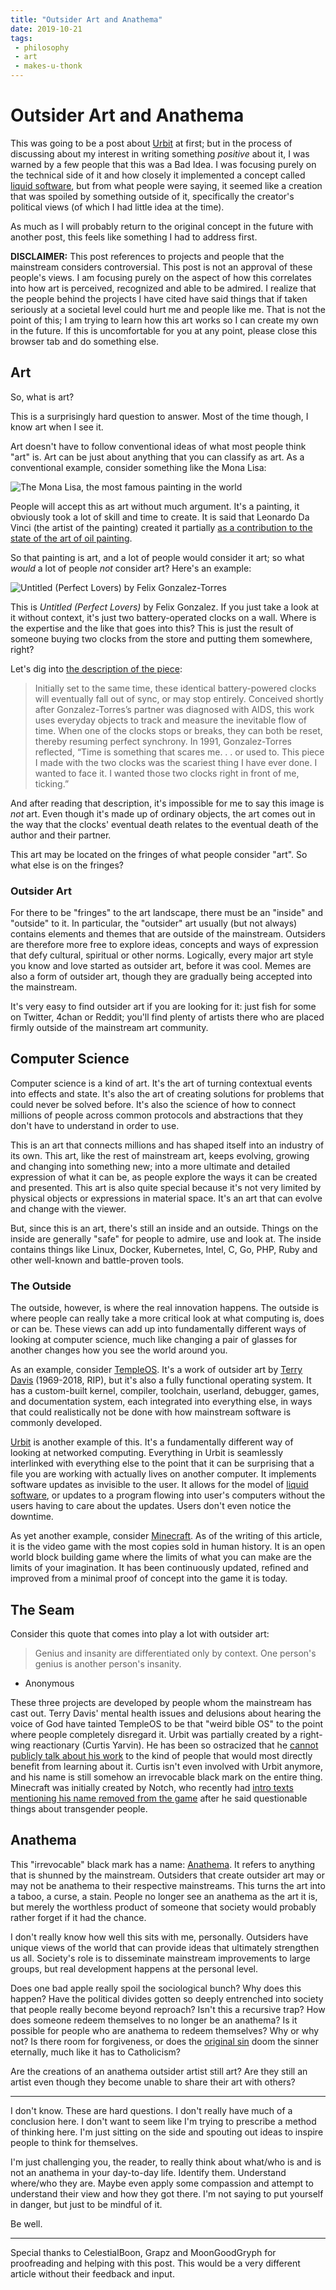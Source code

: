 ```yaml
---
title: "Outsider Art and Anathema"
date: 2019-10-21
tags:
 - philosophy
 - art
 - makes-u-thonk
---
```


# Outsider Art and Anathema

This was going to be a post about [Urbit][urbit] at first; but in the process of discussing about my interest in writing something _positive_ about it, I was warned by a few people that this was a Bad Idea. I was focusing purely on the technical side of it and how closely it implemented a concept called [liquid software][liquidsoftware], but from what people were saying, it seemed like a creation that was spoiled by something outside of it, specifically the creator's political views (of which I had little idea at the time).

As much as I will probably return to the original concept in the future with another post, this feels like something I had to address first.

**DISCLAIMER:** This post references to projects and people that the mainstream considers controversial. This post is not an approval of these people's views. I am focusing purely on the aspect of how this correlates into how art is perceived, recognized and able to be admired. I realize that the people behind the projects I have cited have said things that if taken seriously at a societal level could hurt me and people like me. That is not the point of this; I am trying to learn how this art works so I can create my own in the future. If this is uncomfortable for you at any point, please close this browser tab and do something else.

## Art

So, what is art? 

This is a surprisingly hard question to answer. Most of the time though, I know art when I see it.

Art doesn't have to follow conventional ideas of what most people think "art" is. Art can be just about anything that you can classify as art. As a conventional example, consider something like the Mona Lisa:

![The Mona Lisa, the most famous painting in the world](https://xena.greedo.xeserv.us/files/monalisa_small.jpg)

People will accept this as art without much argument. It's a painting, it obviously took a lot of skill and time to create. It is said that Leonardo Da Vinci (the artist of the painting) created it partially [as a contribution to the state of the art of oil painting][monalisawhy].

So that painting is art, and a lot of people would consider it art; so what *would* a lot of people *not* consider art? Here's an example:

![Untitled (Perfect Lovers) by Felix Gonzalez-Torres](https://xena.greedo.xeserv.us/files/perfect-lovers.jpg)

This is *Untitled (Perfect Lovers)* by Felix Gonzalez. If you just take a look at it without context, it's just two battery-operated clocks on a wall. Where is the expertise and the like that goes into this? This is just the result of someone buying two clocks from the store and putting them somewhere, right?

Let's dig into [the description of the piece][perfectloversdescription]:

> Initially set to the same time, these identical battery-powered clocks will eventually fall out of sync, or may stop entirely. Conceived shortly after Gonzalez-Torres’s partner was diagnosed with AIDS, this work uses everyday objects to track and measure the inevitable flow of time. When one of the clocks stops or breaks, they can both be reset, thereby resuming perfect synchrony. In 1991, Gonzalez-Torres reflected, “Time is something that scares me. . . or used to. This piece I made with the two clocks was the scariest thing I have ever done. I wanted to face it. I wanted those two clocks right in front of me, ticking.”

And after reading that description, it's impossible for me to say this image is _not_ art. Even though it's made up of ordinary objects, the art comes out in the way that the clocks' eventual death relates to the eventual death of the author and their partner.

This art may be located on the fringes of what people consider "art". So what else is on the fringes?

### Outsider Art

For there to be "fringes" to the art landscape, there must be an "inside" and "outside" to it. In particular, the "outsider" art usually (but not always) contains elements and themes that are outside of the mainstream. Outsiders are therefore more free to explore ideas, concepts and ways of expression that defy cultural, spiritual or other norms. Logically, every major art style you know and love started as outsider art, before it was cool. Memes are also a form of outsider art, though they are gradually being accepted into the mainstream.

It's very easy to find outsider art if you are looking for it: just fish for some on Twitter, 4chan or Reddit; you'll find plenty of artists there who are placed firmly outside of the mainstream art community. 

## Computer Science

Computer science is a kind of art. It's the art of turning contextual events into effects and state. It's also the art of creating solutions for problems that could never be solved before. It's also the science of how to connect millions of people across common protocols and abstractions that they don't have to understand in order to use. 

This is an art that connects millions and has shaped itself into an industry of its own. This art, like the rest of mainstream art, keeps evolving, growing and changing into something new; into a more ultimate and detailed expression of what it can be, as people explore the ways it can be created and presented. This art is also quite special because it's not very limited by physical objects or expressions in material space. It's an art that can evolve and change with the viewer.

But, since this is an art, there's still an inside and an outside. Things on the inside are generally "safe" for people to admire, use and look at. The inside contains things like Linux, Docker, Kubernetes, Intel, C, Go, PHP, Ruby and other well-known and battle-proven tools. 

### The Outside

The outside, however, is where the real innovation happens. The outside is where people can really take a more critical look at what computing is, does or can be. These views can add up into fundamentally different ways of looking at computer science, much like changing a pair of glasses for another changes how you see the world around you. 

As an example, consider [TempleOS][codersnotestempleos]. It's a work of outsider art by [Terry Davis][terrydavis] (1969-2018, RIP), but it's also a fully functional operating system. It has a custom-built kernel, compiler, toolchain, userland, debugger, games, and documentation system, each integrated into everything else, in ways that could realistically not be done with how mainstream software is commonly developed.

[Urbit][urbit] is another example of this. It's a fundamentally different way of looking at networked computing. Everything in Urbit is seamlessly interlinked with everything else to the point that it can be surprising that a file you are working with actually lives on another computer. It implements software updates as invisible to the user. It allows for the model of [liquid software][liquidsoftware], or updates to a program flowing into user's computers without the users having to care about the updates. Users don't even notice the downtime.

As yet another example, consider [Minecraft][minecraft]. As of the writing of this article, it is the video game with the most copies sold in human history. It is an open world block building game where the limits of what you can make are the limits of your imagination. It has been continuously updated, refined and improved from a minimal proof of concept into the game it is today.

## The Seam

Consider this quote that comes into play a lot with outsider art:

> Genius and insanity are differentiated only by context. One person's genius is another person's insanity.

- Anonymous

These three projects are developed by people whom the mainstream has cast out. Terry Davis' mental health issues and delusions about hearing the voice of God have tainted TempleOS to be that "weird bible OS" to the point where people completely disregard it. Urbit was partially created by a right-wing reactionary (Curtis Yarvin). He has been so ostracized that he [cannot publicly talk about his work][curtisbannedfromlambdaconf] to the kind of people that would most directly benefit from learning about it. Curtis isn't even involved with Urbit anymore, and his name is still somehow an irrevocable black mark on the entire thing. Minecraft was initially created by Notch, who recently had [intro texts mentioning his name removed from the game][minecraftintrotextpatch] after he said questionable things about transgender people.

## Anathema

This "irrevocable" black mark has a name: [Anathema][anathema]. It refers to anything that is shunned by the mainstream. Outsiders that create outsider art may or may not be anathema to their respective mainstreams. This turns the art into a taboo, a curse, a stain. People no longer see an anathema as the art it is, but merely the worthless product of someone that society would probably rather forget if it had the chance.

I don't really know how well this sits with me, personally. Outsiders have unique views of the world that can provide ideas that ultimately strengthen us all. Society's role is to disseminate mainstream improvements to large groups, but real development happens at the personal level. 

Does one bad apple really spoil the sociological bunch? Why does this happen? Have the political divides gotten so deeply entrenched into society that people really become beyond reproach? Isn't this a recursive trap? How does someone redeem themselves to no longer be an anathema? Is it possible for people who are anathema to redeem themselves? Why or why not? Is there room for forgiveness, or does the [original sin][originalsin] doom the sinner eternally, much like it has to Catholicism?

Are the creations of an anathema outsider artist still art? Are they still an artist even though they become unable to share their art with others?

---

I don't know. These are hard questions. I don't really have much of a conclusion here. I don't want to seem like I'm trying to prescribe a method of thinking here. I'm just sitting on the side and spouting out ideas to inspire people to think for themselves.

I'm just challenging you, the reader, to really think about what/who is and is not an anathema in your day-to-day life. Identify them. Understand where/who they are. Maybe even apply some compassion and attempt to understand their view and how they got there. I'm not saying to put yourself in danger, but just to be mindful of it.

Be well.

---

Special thanks to CelestialBoon, Grapz and MoonGoodGryph for proofreading and helping with this post. This would be a very different article without their feedback and input.

[urbit]: https://urbit.org
[liquidsoftware]: https://liquidsoftware.com
[monalisa]: https://xena.greedo.xeserv.us/files/monalisa_small.jpg
[monalisawhy]: http://www.visual-arts-cork.com/painting/sfumato.htm
[perfectlovers]: https://xena.greedo.xeserv.us/files/perfect-lovers.jpg
[perfectloversdescription]: https://www.moma.org/collection/works/81074
[codersnotestempleos]: http://www.codersnotes.com/notes/a-constructive-look-at-templeos/
[terrydavis]: https://en.wikipedia.org/wiki/Terry_A._Davis
[curtisbannedfromlambdaconf]: http://www.inc.com/tess-townsend/why-it-matters-that-an-obscure-programming-conference-is-hosting-mencius-moldbug.html
[anathema]: https://en.wikipedia.org/wiki/Anathema
[minecraft]: https://www.minecraft.net/en-us/
[minecraftintrotextpatch]: https://variety.com/2019/gaming/news/notch-removed-minecraft-1203174964/
[originalsin]: https://en.wikipedia.org/wiki/Original_sin
